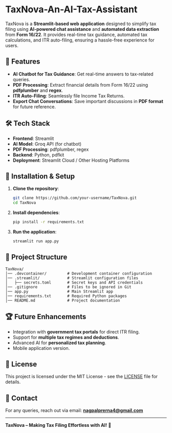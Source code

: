 # TaxNova-An-AI-Tax-Assistant

TaxNova is a **Streamlit-based web application** designed to simplify tax filing using **AI-powered chat assistance** and **automated data extraction** from **Form 16/22**. It provides real-time tax guidance, automated tax calculations, and ITR auto-filing, ensuring a hassle-free experience for users.

## 🚀 Features
- **AI Chatbot for Tax Guidance**: Get real-time answers to tax-related queries.
- **PDF Processing**: Extract financial details from Form 16/22 using **pdfplumber** and **regex**.
- **ITR Auto-Filing**: Seamlessly file Income Tax Returns.
- **Export Chat Conversations**: Save important discussions in **PDF format** for future reference.

## 🛠️ Tech Stack
- **Frontend**: Streamlit
- **AI Model**: Groq API (for chatbot)
- **PDF Processing**: pdfplumber, regex
- **Backend**: Python, pdfkit
- **Deployment**: Streamlit Cloud / Other Hosting Platforms

## 📌 Installation & Setup
1. **Clone the repository**:
   ```bash
   git clone https://github.com/your-username/TaxNova.git
   cd TaxNova
   ```
2. **Install dependencies**:
   ```bash
   pip install -r requirements.txt
   ```
3. **Run the application**:
   ```bash
   streamlit run app.py
   ```

## 📂 Project Structure
```
TaxNova/
│── .devcontainer/         # Development container configuration
│── .streamlit/            # Streamlit configuration files
│   ├── secrets.toml       # Secret keys and API credentials
│── .gitignore             # Files to be ignored in Git
│── app.py                 # Main Streamlit app
│── requirements.txt       # Required Python packages
│── README.md              # Project documentation
```

## 🏆 Future Enhancements
- Integration with **government tax portals** for direct ITR filing.
- Support for **multiple tax regimes and deductions**.
- Advanced AI for **personalized tax planning**.
- Mobile application version.

## 📜 License
This project is licensed under the MIT License - see the [LICENSE](LICENSE) file for details.

## 📧 Contact
For any queries, reach out via email: **nagpalprerna4@gmail.com**

---
**TaxNova – Making Tax Filing Effortless with AI!** 🚀
